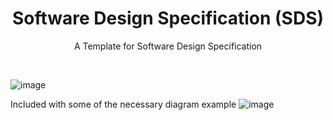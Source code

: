 <div align="center">
  <h1> Software Design Specification (SDS) </h1>
  <p>A Template for Software Design Specification</p>
  <br>
</div>

![image](https://github.com/MusfiqDehan/SDS/assets/47440165/fcea0af8-075f-412c-b234-0c92e0682b59)

Included with some of the necessary diagram example
![image](https://github.com/MusfiqDehan/SDS/assets/47440165/c1f779d6-e189-4841-86cb-43bfe3810612)


